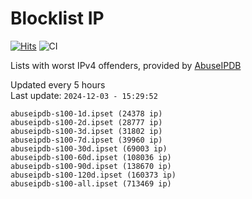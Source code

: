 # Blocklist IP

[![Hits](https://hits.seeyoufarm.com/api/count/incr/badge.svg?url=https%3A%2F%2Fgithub.com%2Fborestad%2Fblocklist-ip%2F&count_bg=%2379C83D&title_bg=%23555555&icon=&icon_color=%23E7E7E7&title=hits&edge_flat=false)](https://hits.seeyoufarm.com)  ![CI](https://img.shields.io/github/workflow/status/borestad/blocklist-ip/CI?style=flat-square)

Lists with worst IPv4 offenders, provided by [AbuseIPDB](https://www.abuseipdb.com/)

<!-- FOOTER-PLACEHOLDER -->
Updated every 5 hours<br>
Last update: `2024-12-03 - 15:29:52`
```
abuseipdb-s100-1d.ipset (24378 ip)
abuseipdb-s100-2d.ipset (28777 ip)
abuseipdb-s100-3d.ipset (31802 ip)
abuseipdb-s100-7d.ipset (39960 ip)
abuseipdb-s100-30d.ipset (69003 ip)
abuseipdb-s100-60d.ipset (108036 ip)
abuseipdb-s100-90d.ipset (138670 ip)
abuseipdb-s100-120d.ipset (160373 ip)
abuseipdb-s100-all.ipset (713469 ip)
```
